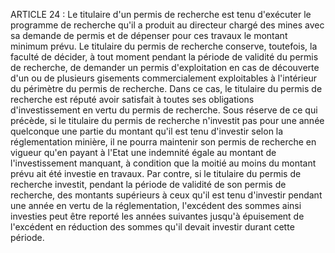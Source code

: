 ARTICLE 24 : Le titulaire d'un permis de recherche est tenu
d'exécuter le programme de recherche qu'il a produit au directeur chargé
des mines avec sa demande de permis et de dépenser pour ces travaux le
montant minimum prévu.
Le titulaire du permis de recherche conserve, toutefois, la faculté de
décider, à tout moment pendant la période de validité du permis de
recherche, de demander un permis d'exploitation en cas de découverte
d'un ou de plusieurs gisements commercialement exploitables à
l'intérieur du périmètre du permis de recherche. Dans ce cas, le
titulaire du permis de recherche est réputé avoir satisfait à toutes ses
obligations d'investissement en vertu du permis de recherche.
Sous réserve de ce qui précède, si le titulaire du permis de recherche
n'investit pas pour une année quelconque une partie du montant qu'il est
tenu d'investir selon la réglementation minière, il ne pourra maintenir
son permis de recherche en vigueur qu'en payant à l'Etat une indemnité
égale au montant de l'investissement manquant, à condition que la moitié
au moins du montant prévu ait été investie en travaux.
Par contre, si le titulaire du permis de recherche investit, pendant la
période de validité de son permis de recherche, des montants supérieurs
à ceux qu'il est tenu d'investir pendant une année en vertu de la
réglementation, l'excédent des sommes ainsi investies peut être reporté
les années suivantes jusqu'à épuisement de l'excédent en réduction des
sommes qu'il devait investir durant cette période.